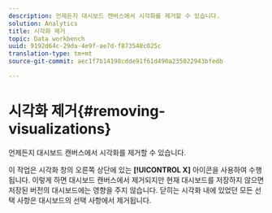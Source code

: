 ```yaml
---
description: 언제든지 대시보드 캔버스에서 시각화를 제거할 수 있습니다.
solution: Analytics
title: 시각화 제거
topic: Data workbench
uuid: 9192d64c-29da-4e9f-ae7d-f873548c025c
translation-type: tm+mt
source-git-commit: aec1f7b14198cdde91f61d490a235022943bfedb

---
```



# 시각화 제거{#removing-visualizations}

언제든지 대시보드 캔버스에서 시각화를 제거할 수 있습니다.

이 작업은 시각화 창의 오른쪽 상단에 있는 **[!UICONTROL X]** 아이콘을 사용하여 수행됩니다. 이렇게 하면 대시보드 캔버스에서 제거되지만 현재 대시보드를 저장하지 않으면 저장된 버전의 대시보드에는 영향을 주지 않습니다. 닫히는 시각화 내에 있었던 모든 선택 사항은 대시보드의 선택 사항에서 제거됩니다.
